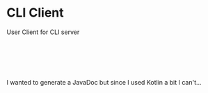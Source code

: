 # CLI Client
User Client for CLI server


<br><br><br><br><br>
I wanted to generate a JavaDoc but since I used Kotlin a bit I can't...